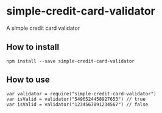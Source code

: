 # simple-credit-card-validator
A simple credit card validator
## How to install
`npm install --save simple-credit-card-validator`
## How to use
``var validator = require("simple-credit-card-validator")``  
``var isValid = validator("5496524458927653") // true``  
``var isValid = validator("1234567891234567") // false``
